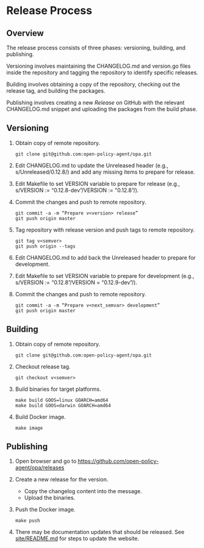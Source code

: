 # Release Process

## Overview

The release process consists of three phases: versioning, building, and
publishing.

Versioning involves maintaining the CHANGELOG.md and version.go files inside
the repository and tagging the repository to identify specific releases.

Building involves obtaining a copy of the repository, checking out the release
tag, and building the packages.

Publishing involves creating a new *Release* on GitHub with the relevant
CHANGELOG.md snippet and uploading the packages from the build phase.

## Versioning

1. Obtain copy of remote repository.

	```
	git clone git@github.com:open-policy-agent/opa.git
	```

1. Edit CHANGELOG.md to update the Unreleased header (e.g., s/Unreleased/0.12.8/) and add any missing items to prepare for release.

1. Edit Makefile to set VERSION variable to prepare for release (e.g., s/VERSION := “0.12.8-dev”/VERSION := "0.12.8”/).

1. Commit the changes and push to remote repository.

	```
	git commit -a -m “Prepare v<version> release”
	git push origin master
	```

1. Tag repository with release version and push tags to remote repository.

	```
	git tag v<semver>
	git push origin --tags
	```

1. Edit CHANGELOG.md to add back the Unreleased header to prepare for development.

1. Edit Makefile to set VERSION variable to prepare for development (e.g., s/VERSION := “0.12.8”/VERSION = “0.12.9-dev”/).

1. Commit the changes and push to remote repository.

	```
	git commit -a -m “Prepare v<next_semvar> development”
	git push origin master
	```

## Building

1. Obtain copy of remote repository.

	```
	git clone git@github.com:open-policy-agent/opa.git
	```

1. Checkout release tag.

	```
	git checkout v<semver>
	```

1. Build binaries for target platforms.

	```
	make build GOOS=linux GOARCH=amd64
	make build GOOS=darwin GOARCH=amd64
	```

1. Build Docker image.

    ```
    make image
    ```

## Publishing

1. Open browser and go to https://github.com/open-policy-agent/opa/releases

1. Create a new release for the version.
	- Copy the changelog content into the message.
	- Upload the binaries.

1. Push the Docker image.

    ```
    make push
    ```

1. There may be documentation updates that should be released. See [site/README.md](../site/README.md) for steps to update the website.
